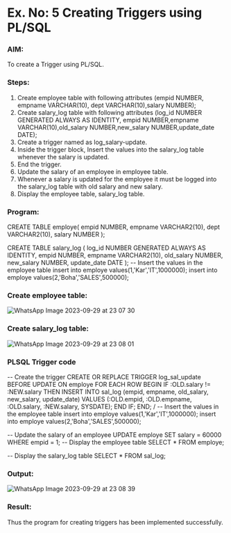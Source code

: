 # Ex. No: 5 Creating Triggers using PL/SQL

### AIM: 

To create a Trigger using PL/SQL.

### Steps:
1. Create employee table with following attributes (empid NUMBER, empname VARCHAR(10), dept VARCHAR(10),salary NUMBER);
2. Create salary_log table with following attributes (log_id NUMBER GENERATED ALWAYS AS IDENTITY, empid NUMBER,empname VARCHAR(10),old_salary NUMBER,new_salary 
   NUMBER,update_date DATE);
3. Create a trigger named as log_salary-update.
4. Inside the trigger block, Insert the values into the salary_log table whenever the salary is updated.
5. End the trigger.
6. Update the salary of an employee in employee table.
7. Whenever a salary is updated for the employee it must be logged into the salary_log table with old salary and new salary.
8. Display the employee table, salary_log table.

### Program:

CREATE TABLE employe(
  empid NUMBER,
  empname VARCHAR2(10),
  dept VARCHAR2(10),
  salary NUMBER
);

CREATE TABLE salary_log (
  log_id NUMBER GENERATED ALWAYS AS IDENTITY,
  empid NUMBER,
  empname VARCHAR2(10),
  old_salary NUMBER,
  new_salary NUMBER,
  update_date DATE
);
-- Insert the values in the employee table
insert into employe values(1,'Kar','IT',1000000);
insert into employe values(2,'Boha','SALES',500000); 

### Create employee table:

![WhatsApp Image 2023-09-29 at 23 07 30](https://github.com/niraunjana/Ex-No-5-Creating-Triggers-using-PL-SQL/assets/119395610/c2029256-9e22-46e5-9a3f-e114a2b55079)

### Create salary_log table:
![WhatsApp Image 2023-09-29 at 23 08 01](https://github.com/niraunjana/Ex-No-5-Creating-Triggers-using-PL-SQL/assets/119395610/4fa26982-4f79-4776-90de-7bf12d9cd88d)


### PLSQL Trigger code

-- Create the trigger
CREATE OR REPLACE TRIGGER log_sal_update
BEFORE UPDATE ON employe
FOR EACH ROW
BEGIN
  IF :OLD.salary != :NEW.salary THEN
    INSERT INTO sal_log (empid, empname, old_salary, new_salary, update_date)
    VALUES (:OLD.empid, :OLD.empname, :OLD.salary, :NEW.salary, SYSDATE);
  END IF;
END;
/
-- Insert the values in the employee table
insert into employe values(1,'Kar','IT',1000000);
insert into employe values(2,'Boha','SALES',500000);

-- Update the salary of an employee
UPDATE employe
SET salary = 60000
WHERE empid = 1;
-- Display the employee table
SELECT * FROM employe;

-- Display the salary_log table
SELECT * FROM sal_log;

### Output:

![WhatsApp Image 2023-09-29 at 23 08 39](https://github.com/niraunjana/Ex-No-5-Creating-Triggers-using-PL-SQL/assets/119395610/505a1a56-28aa-47b9-82cb-5227528c7ba9)


### Result:

Thus the program for creating triggers has been implemented successfully.
